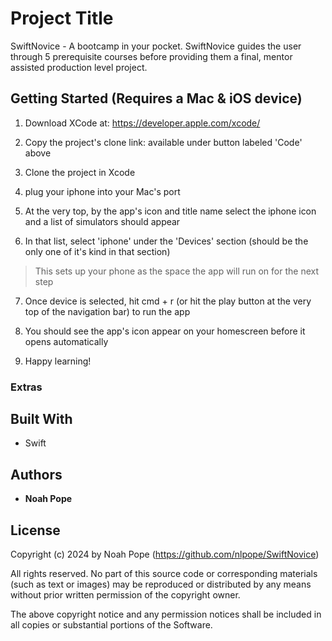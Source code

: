# Project Title

SwiftNovice - A bootcamp in your pocket. SwiftNovice guides the user through 5 prerequisite courses before providing them a final, mentor assisted production level project.

## Getting Started (Requires a Mac & iOS device)

1. Download XCode at: https://developer.apple.com/xcode/ 

2. Copy the project's clone link: available under button labeled 'Code' above

3. Clone the project in Xcode

4. plug your iphone into your Mac's port

5. At the very top, by the  app's icon and title name select the iphone icon and a list of simulators should appear 

6. In that list, select 'iphone' under the 'Devices' section (should be the only one of it's kind in that section)
  > This sets up your phone as the space the app will run on for the next step

7. Once device is selected, hit cmd + r (or hit the play button at the very top of the navigation bar) to run the app

8. You should see the app's icon appear on your homescreen before it opens automatically

9. Happy learning!



### Extras


## Built With

* Swift
  

## Authors

* **Noah Pope**


## License

Copyright (c) 2024 by Noah Pope (https://github.com/nlpope/SwiftNovice)

All rights reserved. No part of this source code or corresponding materials (such as text or images) may be reproduced or distributed by any means without prior written permission of the copyright owner.

The above copyright notice and any permission notices shall be included in all copies or substantial portions of the Software.
